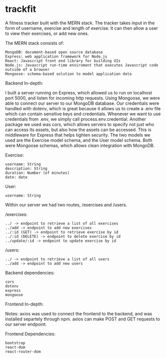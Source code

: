 # trackfit
A fitness tracker built with the MERN stack.  The tracker takes input in the form of username, exercise and length of exercise.  It can then allow a user to view their exercises, or add new ones.

The MERN stack consists of:

    MongoDB: document-based open source database
    Express: web application framework for Node.js
    React: Javascript front end library for building UIs
    Node.js: Javascript run-time enviroment that executes Javascript code outside of a browser
    Mongoose: schema-based solution to model application data



Backend In-depth:

I built a server running on Express, which allowed us to run on localhost port 5000, and listen for incoming http requests.  Using Mongoose, we were able to connect our server to our MongoDB database.  Our credentials were handled with dotenv, which is great because it allows us to create a .env file which can contain sensitive keys and credentials.  Whenever we want to use credentials from .env, we simply call process.env.credential.  Another package we used was cors, which allows servers to specify not just who can access its assets, but also how the assets can be accessed.  This is middleware for Express that helps tighten security.  The two models we used are the Exercise model schema, and the User model schema.  Both were Mongoose schemas, which allows clean integration with MongoDB.

Exercise: 

    username: String
    description: String
    duration: Number (of minutes)
    date: date

User:
    
    username: String

Within our server we had two routes, /exercises and /users.

/exercises:

    ../ -> endpoint to retrieve a list of all exercises
    ../add -> endpoint to add new exercises
    ../:id (GET) -> endpoint to retrieve exercise by id
    ../:id (DELETE) -> endpoint to delete exercise by id
    ../update/:id -> endpoint to update exercise by id
    
/users:
    
    ../ -> endpoint to retrieve a list of all users
    ../add -> endpoint to add new users
    
Backend dependencies:

    cors
    dotenv
    express
    mongoose
    
Frontend In-depth:

Notes:
axios was used to connect the frontend to the backend, and was installed separtely through npm.  axios can make POST and GET requests to our server endpoint.    

Frontend Dependencies:

    bootstrap
    react-dom
    react-router-dom

